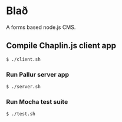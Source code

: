 # Blað
A forms based node.js CMS.

## Compile Chaplin.js client app

```bash
$ ./client.sh
```

### Run Pallur server app

```bash
$ ./server.sh
```

### Run Mocha test suite

```bash
$ ./test.sh
```